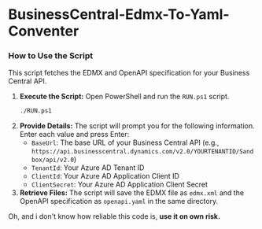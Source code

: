 # BusinessCentral-Edmx-To-Yaml-Conventer

### How to Use the Script

This script fetches the EDMX and OpenAPI specification for your Business Central API.

1.  **Execute the Script:** Open PowerShell and run the `RUN.ps1` script.
    ```bash
    ./RUN.ps1
    ```
2.  **Provide Details:** The script will prompt you for the following information. Enter each value and press Enter:
    *   `BaseUrl`: The base URL of your Business Central API (e.g., `https://api.businesscentral.dynamics.com/v2.0/YOURTENANTID/Sandbox/api/v2.0`)
    *   `TenantId`: Your Azure AD Tenant ID
    *   `ClientId`: Your Azure AD Application Client ID
    *   `ClientSecret`: Your Azure AD Application Client Secret
3.  **Retrieve Files:** The script will save the EDMX file as `edmx.xml` and the OpenAPI specification as `openapi.yaml` in the same directory.


Oh, and i don't know how reliable this code is, <b>use it on own risk.</b>
